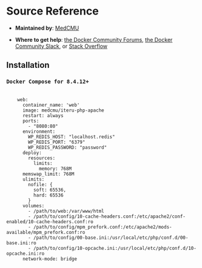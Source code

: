<h1>Source Reference</h1>
<ul>
<li><p><strong>Maintained by</strong>:  
<a href="https://github.com/medcmu/iteru-php-apache.git" rel="nofollow noopener">MedCMU</a>
</li>
<li><p><strong>Where to get help</strong>:  
<a href="https://forums.docker.com/" rel="nofollow noopener">the Docker Community Forums</a>, <a href="https://dockr.ly/slack" rel="nofollow noopener">the Docker Community Slack</a>, or <a href="https://stackoverflow.com/search?tab=newest&amp;q=docker" rel="nofollow noopener">Stack Overflow</a>
</li>
</ul>

<h2>Installation</h2>

<h3><code>Docker Compose for 8.4.12+</code></h3>
<pre>
  <code>
    web:
      container_name: 'web'
      image: medcmu/iteru-php-apache
      restart: always
      ports:
        - "8080:80"
      environment:
        WP_REDIS_HOST: "localhost.redis"
        WP_REDIS_PORT: "6379"
        WP_REDIS_PASSWORD: "password"
      deploy:
        resources:
          limits:
            memory: 768M
      memswap_limit: 768M
      ulimits:
        nofile: {
          soft: 65536,
          hard: 65536
        }
      volumes:
        - /path/to/web:/var/www/html
        - /path/to/config/10-cache-headers.conf:/etc/apache2/conf-enabled/10-cache-headers.conf:ro
        - /path/to/config/mpm_prefork.conf:/etc/apache2/mods-available/mpm_prefork.conf:ro
        - /path/to/config/00-base.ini:/usr/local/etc/php/conf.d/00-base.ini:ro
        - /path/to/config/10-opcache.ini:/usr/local/etc/php/conf.d/10-opcache.ini:ro
      network-mode: bridge
  </code>
</pre>
